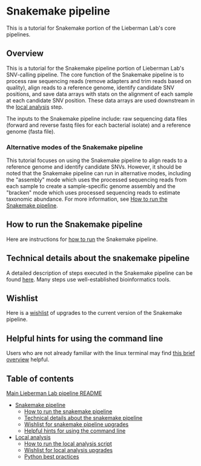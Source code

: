 # Snakemake pipeline

This is a tutorial for Snakemake portion of the Lieberman Lab's core pipelines.


## Overview

This is a tutorial for the Snakemake pipeline portion of Lieberman Lab's SNV-calling pipeline. The core function of the Snakemake pipeline is to process raw sequencing reads (remove adapters and trim reads based on quality), align reads to a reference genome, identify candidate SNV positions, and save data arrays with stats on the alignment of each sample at each candidate SNV position. These data arrays are used downstream in the [local analysis](readme_local_main) step. 

The inputs to the Snakemake pipeline include: raw sequencing data files (forward and reverse fastq files for each bacterial isolate) and a reference genome (fasta file).

### Alternative modes of the Snakemake pipeline

This tutorial focuses on using the Snakemake pipeline to align reads to a reference genome and identify candidate SNVs. However, it should be noted that the Snakemake pipeline can run in alternative modes, including the "assembly" mode which uses the processed sequencing reads from each sample to create a sample-specific genome assembly and the "bracken" mode which uses processed sequencing reads to estimate taxonomic abundance. For more information, see [How to run the Snakemake pipeline](readme_snake_run.md).


## How to run the Snakemake pipeline

Here are instructions for [how to run](readme_snake_run.md) the Snakemake pipeline.


## Technical details about the snakemake pipeline

A detailed description of steps executed in the Snakemake pipeline can be found [here](readme_snake_rules.md). Many steps use well-established bioinformatics tools.


## Wishlist

Here is a [wishlist](readme_snake_wishlist.md) of upgrades to the current version of the Snakemake pipeline.


## Helpful hints for using the command line

Users who are not already familiar with the linux terminal may find [this brief overview](readme_snake_basics.md) helpful.


## Table of contents

[Main Lieberman Lab pipeline README](../README.md)
* [Snakemake pipeline](readme_snake_main.md)
	* [How to run the snakemake pipeline](readme_snake_run.md)
	* [Technical details about the snakemake pipeline](readme_snake_rules.md)
	* [Wishlist for snakemake pipeline upgrades](readme_snake_wishlist.md)
	* [Helpful hints for using the command line](readme_snake_basics.md)
* [Local analysis](readme_local_main.md)
	* [How to run the local analysis script](readme_local_run.md)
	* [Wishlist for local analysis upgrades](readme_local_wishlist.md)
	* [Python best practices](readme_local_best.md)
